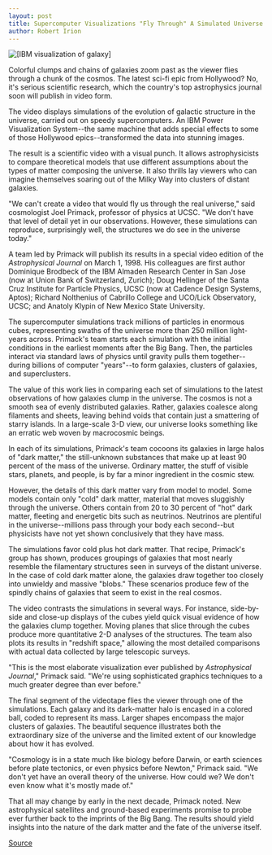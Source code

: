 ```yaml
---
layout: post
title: Supercomputer Visualizations "Fly Through" A Simulated Universe
author: Robert Irion
---
```


![\[IBM visualization of galaxy\]][1]

Colorful clumps and chains of galaxies zoom past as the viewer flies through a chunk of the cosmos. The latest sci-fi epic from Hollywood? No, it's serious scientific research, which the country's top astrophysics journal soon will publish in video form.

The video displays simulations of the evolution of galactic structure in the universe, carried out on speedy supercomputers. An IBM Power Visualization System--the same machine that adds special effects to some of those Hollywood epics--transformed the data into stunning images.

The result is a scientific video with a visual punch. It allows astrophysicists to compare theoretical models that use different assumptions about the types of matter composing the universe. It also thrills lay viewers who can imagine themselves soaring out of the Milky Way into clusters of distant galaxies.

"We can't create a video that would fly us through the real universe," said cosmologist Joel Primack, professor of physics at UCSC. "We don't have that level of detail yet in our observations. However, these simulations can reproduce, surprisingly well, the structures we do see in the universe today."

A team led by Primack will publish its results in a special video edition of the _Astrophysical Journal_ on March 1, 1998. His colleagues are first author Dominique Brodbeck of the IBM Almaden Research Center in San Jose (now at Union Bank of Switzerland, Zurich); Doug Hellinger of the Santa Cruz Institute for Particle Physics, UCSC (now at Cadence Design Systems, Aptos); Richard Nolthenius of Cabrillo College and UCO/Lick Observatory, UCSC; and Anatoly Klypin of New Mexico State University.

The supercomputer simulations track millions of particles in enormous cubes, representing swaths of the universe more than 250 million light-years across. Primack's team starts each simulation with the initial conditions in the earliest moments after the Big Bang. Then, the particles interact via standard laws of physics until gravity pulls them together--during billions of computer "years"--to form galaxies, clusters of galaxies, and superclusters.

The value of this work lies in comparing each set of simulations to the latest observations of how galaxies clump in the universe. The cosmos is not a smooth sea of evenly distributed galaxies. Rather, galaxies coalesce along filaments and sheets, leaving behind voids that contain just a smattering of starry islands. In a large-scale 3-D view, our universe looks something like an erratic web woven by macrocosmic beings.

In each of its simulations, Primack's team cocoons its galaxies in large halos of "dark matter," the still-unknown substances that make up at least 90 percent of the mass of the universe. Ordinary matter, the stuff of visible stars, planets, and people, is by far a minor ingredient in the cosmic stew.

However, the details of this dark matter vary from model to model. Some models contain only "cold" dark matter, material that moves sluggishly through the universe. Others contain from 20 to 30 percent of "hot" dark matter, fleeting and energetic bits such as neutrinos. Neutrinos are plentiful in the universe--millions pass through your body each second--but physicists have not yet shown conclusively that they have mass.

The simulations favor cold plus hot dark matter. That recipe, Primack's group has shown, produces groupings of galaxies that most nearly resemble the filamentary structures seen in surveys of the distant universe. In the case of cold dark matter alone, the galaxies draw together too closely into unwieldy and massive "blobs." These scenarios produce few of the spindly chains of galaxies that seem to exist in the real cosmos.

The video contrasts the simulations in several ways. For instance, side-by-side and close-up displays of the cubes yield quick visual evidence of how the galaxies clump together. Moving planes that slice through the cubes produce more quantitative 2-D analyses of the structures. The team also plots its results in "redshift space," allowing the most detailed comparisons with actual data collected by large telescopic surveys.

"This is the most elaborate visualization ever published by _Astrophysical Journal_," Primack said. "We're using sophisticated graphics techniques to a much greater degree than ever before."

The final segment of the videotape flies the viewer through one of the simulations. Each galaxy and its dark-matter halo is encased in a colored ball, coded to represent its mass. Larger shapes encompass the major clusters of galaxies. The beautiful sequence illustrates both the extraordinary size of the universe and the limited extent of our knowledge about how it has evolved.

"Cosmology is in a state much like biology before Darwin, or earth sciences before plate tectonics, or even physics before Newton," Primack said. "We don't yet have an overall theory of the universe. How could we? We don't even know what it's mostly made of."

That all may change by early in the next decade, Primack noted. New astrophysical satellites and ground-based experiments promise to probe ever further back to the imprints of the Big Bang. The results should yield insights into the nature of the dark matter and the fate of the universe itself.

[1]: http://www1.ucsc.edu/oncampus/art/primack.cosmos.97-12-08.gif

[Source](http://www1.ucsc.edu/oncampus/currents/97-12-15/primack.htm "Permalink to Primack computer visualizations of galaxy: 12-15-97")
